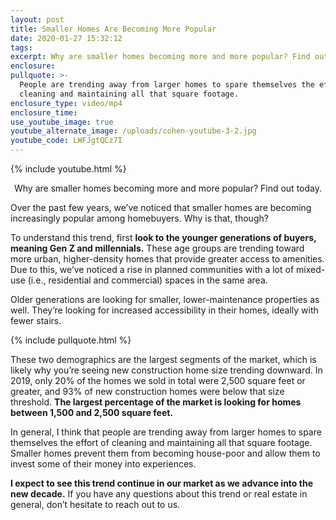 ```yaml
---
layout: post
title: Smaller Homes Are Becoming More Popular
date: 2020-01-27 15:32:12
tags:
excerpt: Why are smaller homes becoming more and more popular? Find out today.
enclosure:
pullquote: >-
  People are trending away from larger homes to spare themselves the effort of
  cleaning and maintaining all that square footage.
enclosure_type: video/mp4
enclosure_time:
use_youtube_image: true
youtube_alternate_image: /uploads/cohen-youtube-3-2.jpg
youtube_code: LWFJgtQCz7I
---
```


{% include youtube.html %}<center>Why are smaller homes becoming more and more popular? Find out today.</center>

Over the past few years, we’ve noticed that smaller homes are becoming increasingly popular among homebuyers. Why is that, though?

To understand this trend, first **look to the younger generations of buyers, meaning Gen Z and millennials.** These age groups are trending toward more urban, higher-density homes that provide greater access to amenities. Due to this, we’ve noticed a rise in planned communities with a lot of mixed-use (i.e., residential and commercial) spaces in the same area.

Older generations are looking for smaller, lower-maintenance properties as well. They’re looking for increased accessibility in their homes, ideally with fewer stairs.

{% include pullquote.html %}

These two demographics are the largest segments of the market, which is likely why you’re seeing new construction home size trending downward. In 2019, only 20% of the homes we sold in total were 2,500 square feet or greater, and 93% of new construction homes were below that size threshold. **The largest percentage of the market is looking for homes between 1,500 and 2,500 square feet. &nbsp;**

In general, I think that people are trending away from larger homes to spare themselves the effort of cleaning and maintaining all that square footage. Smaller homes prevent them from becoming house-poor and allow them to invest some of their money into experiences.

**I expect to see this trend continue in our market as we advance into the new decade.** If you have any questions about this trend or real estate in general, don’t hesitate to reach out to us.